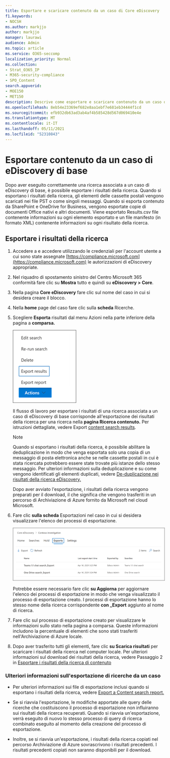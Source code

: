```yaml
---
title: Esportare e scaricare contenuto da un caso di Core eDiscovery
f1.keywords:
- NOCSH
ms.author: markjjo
author: markjjo
manager: laurawi
audience: Admin
ms.topic: article
ms.service: O365-seccomp
localization_priority: Normal
ms.collection:
- Strat_O365_IP
- M365-security-compliance
- SPO_Content
search.appverid:
- MOE150
- MET150
description: Descrive come esportare e scaricare contenuto da un caso di eDiscovery di base in Microsoft 365.
ms.openlocfilehash: 8eb54e23369ef682e8aa1ebf7e681eb34444f1cd
ms.sourcegitcommit: efb932db63ad3ab4af4b585428d567d069410e4e
ms.translationtype: MT
ms.contentlocale: it-IT
ms.lasthandoff: 05/11/2021
ms.locfileid: "52310843"
---
```

# <a name="export-content-from-a-core-ediscovery-case"></a>Esportare contenuto da un caso di eDiscovery di base

Dopo aver eseguito correttamente una ricerca associata a un caso di eDiscovery di base, è possibile esportare i risultati della ricerca. Quando si esportano i risultati della ricerca, gli elementi delle cassette postali vengono scaricati nei file PST o come singoli messaggi. Quando si esporta contenuto da SharePoint e OneDrive for Business, vengono esportate copie di documenti Office nativi e altri documenti. Viene esportato Results.csv file contenente informazioni su ogni elemento esportato e un file manifesto (in formato XML) contenente informazioni su ogni risultato della ricerca.
  
## <a name="export-search-results"></a>Esportare i risultati della ricerca

1. Accedere a e accedere utilizzando le credenziali per l'account utente a cui sono state assegnate [https://compliance.microsoft.com](https://compliance.microsoft.com) le autorizzazioni di eDiscovery appropriate.

2. Nel riquadro di spostamento sinistro del Centro Microsoft 365 conformità fare clic su **Mostra** tutto e quindi su **eDiscovery > Core**.

3. Nella pagina **Core eDiscovery** fare clic sul nome del caso in cui si desidera creare il blocco.

4. Nella **home** page del caso fare clic sulla **scheda** Ricerche.

5. Scegliere **Esporta** risultati dal menu Azioni nella parte inferiore della pagina a **comparsa.**

   ![Opzione Esporta risultati nel menu Azioni](../media/ActionMenuExportResults.png)

   Il flusso di lavoro per esportare i risultati di una ricerca associata a un caso di eDiscovery di base corrisponde all'esportazione dei risultati della ricerca per una ricerca nella **pagina Ricerca contenuto.** Per istruzioni dettagliate, vedere Export [content search results](export-search-results.md).

   > [!NOTE]
   > Quando si esportano i risultati della ricerca, è possibile abilitare la deduplicazione in modo che venga esportata solo una copia di un messaggio di posta elettronica anche se nelle cassette postali in cui è stata ricercata potrebbero essere state trovate più istanze dello stesso messaggio. Per ulteriori informazioni sulla deduplicazione e su come vengono identificati gli elementi duplicati, vedere [De-duplicazione nei risultati della ricerca eDiscovery.](de-duplication-in-ediscovery-search-results.md)

   Dopo aver avviato l'esportazione, i risultati della ricerca vengono preparati per il download, il che significa che vengono trasferiti in un percorso di Archiviazione di Azure fornito da Microsoft nel cloud Microsoft.
  
6. Fare clic **sulla scheda** Esportazioni nel caso in cui si desidera visualizzare l'elenco dei processi di esportazione.
  
   ![Esportare processi nella scheda Esporta nel caso di Core eDiscovery](../media/CoreeDiscoveryExport.png)

   Potrebbe essere necessario fare clic **su Aggiorna** per aggiornare l'elenco dei processi di esportazione in modo che venga visualizzato il processo di esportazione creato. I processi di esportazione hanno lo stesso nome della ricerca corrispondente **con _Export** aggiunto al nome di ricerca.

7. Fare clic sul processo di esportazione creato per visualizzare le informazioni sullo stato nella pagina a comparsa. Queste informazioni includono la percentuale di elementi che sono stati trasferiti nell'Archiviazione di Azure locale.

8. Dopo aver trasferito tutti gli elementi, fare clic **su Scarica risultati** per scaricare i risultati della ricerca nel computer locale. Per ulteriori informazioni sul download dei risultati della ricerca, vedere Passaggio 2 in [Esportare i risultati della ricerca di contenuto](export-search-results.md#step-2-download-the-search-results)

### <a name="more-information-about-exporting-searches-from-a-case"></a>Ulteriori informazioni sull'esportazione di ricerche da un caso

- Per ulteriori informazioni sui file di esportazione inclusi quando si esportano i risultati della ricerca, vedere [Export a Content search report.](export-a-content-search-report.md#whats-included-in-the-report)

- Se si riavvia l'esportazione, le modifiche apportate alle query delle ricerche che costituiscono il processo di esportazione non influiranno sui risultati della ricerca recuperati. Quando si riavvia un'esportazione, verrà eseguito di nuovo lo stesso processo di query di ricerca combinato eseguito al momento della creazione del processo di esportazione.

- Inoltre, se si riavvia un'esportazione, i risultati della ricerca copiati nel percorso Archiviazione di Azure sovrascrivono i risultati precedenti. I risultati precedenti copiati non saranno disponibili per il download.
